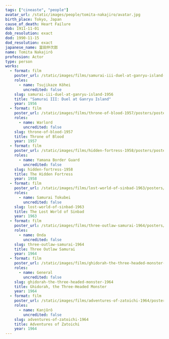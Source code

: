 ```yaml
---
tags: ["cineaste", "people"]
avatar_url: /static/images/people/tomita-nakajiro/avatar.jpg
birth_place: Tokyo, Japan
cause_of_death: Heart Failure
dob: 1911-11-01
dob_resolution: exact
dod: 1990-11-15
dod_resolution: exact
japanese_name: 富田仲次郎
name: Tomita Nakajirô
profession: Actor
type: person
works:
  - format: film
    poster_url: /static/images/films/samurai-iii-duel-at-ganryu-island-1956/posters/poster.jpg
    roles:
      - name: Tsujikaze Kôhei
        uncredited: false
    slug: samurai-iii-duel-at-ganryu-island-1956
    title: "Samurai III: Duel at Ganryu Island"
    year: 1956
  - format: film
    poster_url: /static/images/films/throne-of-blood-1957/posters/poster.jpg
    roles:
      - name: Warlord
        uncredited: false
    slug: throne-of-blood-1957
    title: Throne of Blood
    year: 1957
  - format: film
    poster_url: /static/images/films/hidden-fortress-1958/posters/poster.jpg
    roles:
      - name: Yamana Border Guard
        uncredited: false
    slug: hidden-fortress-1958
    title: The Hidden Fortress
    year: 1958
  - format: film
    poster_url: /static/images/films/lost-world-of-sinbad-1963/posters/poster.jpg
    roles:
      - name: Samurai Tokubei
        uncredited: false
    slug: lost-world-of-sinbad-1963
    title: The Lost World of Sinbad
    year: 1963
  - format: film
    poster_url: /static/images/films/three-outlaw-samurai-1964/posters/poster.jpg
    roles:
      - name: Onda
        uncredited: false
    slug: three-outlaw-samurai-1964
    title: Three Outlaw Samurai
    year: 1964
  - format: film
    poster_url: /static/images/films/ghidorah-the-three-headed-monster-1964/posters/poster.jpg
    roles:
      - name: General
        uncredited: false
    slug: ghidorah-the-three-headed-monster-1964
    title: Ghidorah, the Three-Headed Monster
    year: 1964
  - format: film
    poster_url: /static/images/films/adventures-of-zatoichi-1964/posters/poster.jpg
    roles:
      - name: Kanjûrô
        uncredited: false
    slug: adventures-of-zatoichi-1964
    title: Adventures of Zatoichi
    year: 1964
---
```

